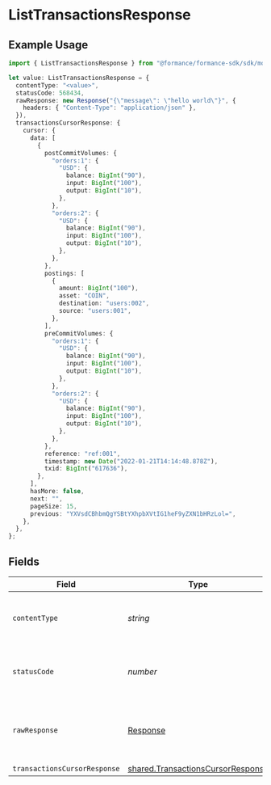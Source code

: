 # ListTransactionsResponse

## Example Usage

```typescript
import { ListTransactionsResponse } from "@formance/formance-sdk/sdk/models/operations";

let value: ListTransactionsResponse = {
  contentType: "<value>",
  statusCode: 568434,
  rawResponse: new Response("{\"message\": \"hello world\"}", {
    headers: { "Content-Type": "application/json" },
  }),
  transactionsCursorResponse: {
    cursor: {
      data: [
        {
          postCommitVolumes: {
            "orders:1": {
              "USD": {
                balance: BigInt("90"),
                input: BigInt("100"),
                output: BigInt("10"),
              },
            },
            "orders:2": {
              "USD": {
                balance: BigInt("90"),
                input: BigInt("100"),
                output: BigInt("10"),
              },
            },
          },
          postings: [
            {
              amount: BigInt("100"),
              asset: "COIN",
              destination: "users:002",
              source: "users:001",
            },
          ],
          preCommitVolumes: {
            "orders:1": {
              "USD": {
                balance: BigInt("90"),
                input: BigInt("100"),
                output: BigInt("10"),
              },
            },
            "orders:2": {
              "USD": {
                balance: BigInt("90"),
                input: BigInt("100"),
                output: BigInt("10"),
              },
            },
          },
          reference: "ref:001",
          timestamp: new Date("2022-01-21T14:14:48.878Z"),
          txid: BigInt("617636"),
        },
      ],
      hasMore: false,
      next: "",
      pageSize: 15,
      previous: "YXVsdCBhbmQgYSBtYXhpbXVtIG1heF9yZXN1bHRzLol=",
    },
  },
};
```

## Fields

| Field                                                                                         | Type                                                                                          | Required                                                                                      | Description                                                                                   |
| --------------------------------------------------------------------------------------------- | --------------------------------------------------------------------------------------------- | --------------------------------------------------------------------------------------------- | --------------------------------------------------------------------------------------------- |
| `contentType`                                                                                 | *string*                                                                                      | :heavy_check_mark:                                                                            | HTTP response content type for this operation                                                 |
| `statusCode`                                                                                  | *number*                                                                                      | :heavy_check_mark:                                                                            | HTTP response status code for this operation                                                  |
| `rawResponse`                                                                                 | [Response](https://developer.mozilla.org/en-US/docs/Web/API/Response)                         | :heavy_check_mark:                                                                            | Raw HTTP response; suitable for custom response parsing                                       |
| `transactionsCursorResponse`                                                                  | [shared.TransactionsCursorResponse](../../../sdk/models/shared/transactionscursorresponse.md) | :heavy_minus_sign:                                                                            | OK                                                                                            |